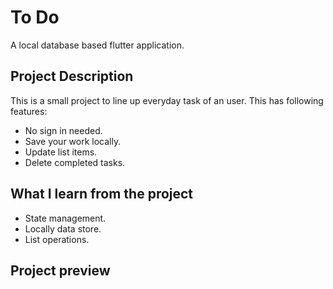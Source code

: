 # To Do

A local database based flutter application.

## Project Description

This is a small project to line up everyday task of an user. This has following features:
- No sign in needed.
- Save your work locally.
- Update list items.
- Delete completed tasks.

## What I learn from the project

- State management.
- Locally data store.
- List operations.

## Project preview

